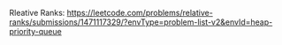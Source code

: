 Rleative Ranks: https://leetcode.com/problems/relative-ranks/submissions/1471117329/?envType=problem-list-v2&envId=heap-priority-queue
